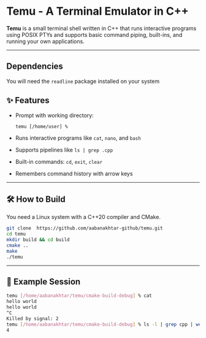 # Temu - A  Terminal Emulator in C++

**Temu** is a small terminal shell written in C++ that runs interactive programs using POSIX PTYs and supports basic command piping, built-ins, and running your own applications. 

---
## Dependencies
You will need the ```readline``` package installed on your system

## ✨ Features

* Prompt with working directory:

  ```
  temu [/home/user] %
  ```
* Runs interactive programs like `cat`, `nano`, and `bash`
* Supports pipelines like `ls | grep .cpp`
* Built-in commands: `cd`, `exit`, `clear`
* Remembers command history with arrow keys

---

## 🛠 How to Build

You need a Linux system with a C++20 compiler and CMake.

```bash
git clone  https://github.com/aabanakhtar-github/temu.git
cd temu
mkdir build && cd build
cmake ..
make
./temu
```

---

## 🔁 Example Session

```bash
temu [/home/aabanakhtar/temu/cmake-build-debug] % cat
hello world
hello world
^C
Killed by signal: 2
temu [/home/aabanakhtar/temu/cmake-build-debug] % ls -l | grep cpp | wc -l
4
```
